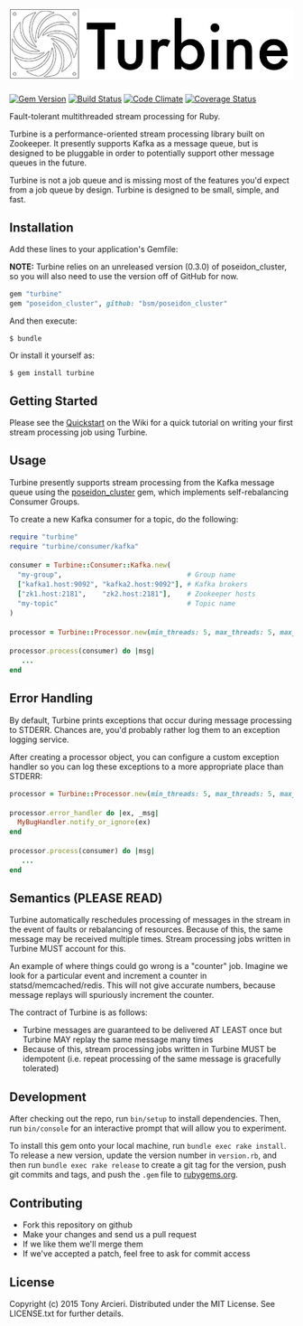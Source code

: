 ![Turbine](https://raw.githubusercontent.com/tarcieri/turbine/master/turbine.png)
=======
[![Gem Version](https://badge.fury.io/rb/turbine.svg)](http://rubygems.org/gems/turbine)
[![Build Status](https://travis-ci.org/tarcieri/turbine.svg)](https://travis-ci.org/tarcieri/turbine)
[![Code Climate](https://codeclimate.com/github/tarcieri/turbine/badges/gpa.svg)](https://codeclimate.com/github/tarcieri/turbine)
[![Coverage Status](https://coveralls.io/repos/tarcieri/turbine/badge.svg)](https://coveralls.io/r/tarcieri/turbine)

Fault-tolerant multithreaded stream processing for Ruby.

Turbine is a performance-oriented stream processing library built on Zookeeper.
It presently supports Kafka as a message queue, but is designed to be pluggable
in order to potentially support other message queues in the future.

Turbine is not a job queue and is missing most of the features you'd expect
from a job queue by design. Turbine is designed to be small, simple, and fast.

## Installation

Add these lines to your application's Gemfile:

**NOTE:** Turbine relies on an unreleased version (0.3.0) of poseidon_cluster,
so you will also need to use the version off of GitHub for now.

```ruby
gem "turbine"
gem "poseidon_cluster", github: "bsm/poseidon_cluster"
```

And then execute:

    $ bundle

Or install it yourself as:

    $ gem install turbine

## Getting Started

Please see the [Quickstart](https://github.com/tarcieri/turbine/wiki/Quickstart)
on the Wiki for a quick tutorial on writing your first stream processing job
using Turbine.

## Usage

Turbine presently supports stream processing from the Kafka message queue
using the [poseidon_cluster](https://github.com/bsm/poseidon_cluster) gem,
which implements self-rebalancing Consumer Groups.

To create a new Kafka consumer for a topic, do the following:

```ruby
require "turbine"
require "turbine/consumer/kafka"

consumer = Turbine::Consumer::Kafka.new(
  "my-group",                               # Group name
  ["kafka1.host:9092", "kafka2.host:9092"], # Kafka brokers
  ["zk1.host:2181",    "zk2.host:2181"],    # Zookeeper hosts
  "my-topic"                                # Topic name
)

processor = Turbine::Processor.new(min_threads: 5, max_threads: 5, max_queue: 1000)

processor.process(consumer) do |msg|
   ...
end
```

## Error Handling

By default, Turbine prints exceptions that occur during message processing to STDERR.
Chances are, you'd probably rather log them to an exception logging service.

After creating a processor object, you can configure a custom exception handler so
you can log these exceptions to a more appropriate place than STDERR:

```ruby
processor = Turbine::Processor.new(min_threads: 5, max_threads: 5, max_queue: 1000)

processor.error_handler do |ex, _msg|
  MyBugHandler.notify_or_ignore(ex)
end

processor.process(consumer) do |msg|
   ...
end
```

## Semantics (PLEASE READ)

Turbine automatically reschedules processing of messages in the stream in the event of faults or rebalancing of resources. Because of this, the same message may be received multiple times. Stream processing jobs written in Turbine MUST account for this.

An example of where things could go wrong is a "counter" job. Imagine we look for a particular event and increment a counter in statsd/memcached/redis. This will not give accurate numbers, because message replays will spuriously increment the counter.

The contract of Turbine is as follows:

* Turbine messages are guaranteed to be delivered AT LEAST once but Turbine MAY replay the same message many times
* Because of this, stream processing jobs written in Turbine MUST be idempotent (i.e. repeat processing of the same message is gracefully tolerated)

## Development

After checking out the repo, run `bin/setup` to install dependencies. Then, run `bin/console` for an interactive prompt that will allow you to experiment.

To install this gem onto your local machine, run `bundle exec rake install`. To release a new version, update the version number in `version.rb`, and then run `bundle exec rake release` to create a git tag for the version, push git commits and tags, and push the `.gem` file to [rubygems.org](https://rubygems.org).

## Contributing

* Fork this repository on github
* Make your changes and send us a pull request
* If we like them we'll merge them
* If we've accepted a patch, feel free to ask for commit access

## License

Copyright (c) 2015 Tony Arcieri. Distributed under the MIT License. See
LICENSE.txt for further details.
